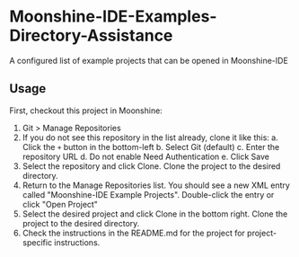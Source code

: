 # Moonshine-IDE-Examples-Directory-Assistance

A configured list of example projects that can be opened in Moonshine-IDE

## Usage

First, checkout this project in Moonshine:
1. Git > Manage Repositories
2. If you do not see this repository in the list already, clone it like this:
	a. Click the `+` button in the bottom-left
	b. Select Git (default)
	c. Enter the repository URL
	d. Do not enable Need Authentication
	e. Click Save
3. Select the repository and click Clone.  Clone the project to the desired directory.
4. Return to the Manage Repositories list.  You should see a new XML entry called "Moonshine-IDE Example Projects".  Double-click the entry or click "Open Project"
5. Select the desired project and click Clone in the bottom right.  Clone the project to the desired directory.  
6. Check the instructions in the README.md for the project for project-specific instructions.